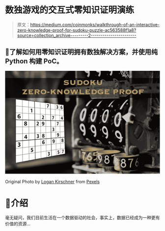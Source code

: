 # 数独游戏的交互式零知识证明演练

> 原文：<https://medium.com/coinmonks/walkthrough-of-an-interactive-zero-knowledge-proof-for-sudoku-puzzle-ac563588f1a8?source=collection_archive---------2----------------------->

## 🔏了解如何用零知识证明拥有数独解决方案，并使用纯 Python 构建 PoC。

![](img/0f5be0ae43727c450d1dd43584faacdc.png)

Original Photo by [Logan Kirschner](https://www.pexels.com/@logankir?utm_content=attributionCopyText&utm_medium=referral&utm_source=pexels) from [Pexels](https://www.pexels.com/photo/meter-at-0000-1364700/?utm_content=attributionCopyText&utm_medium=referral&utm_source=pexels)

# 📖介绍

毫无疑问，我们目前生活在一个数据驱动的社会，事实上，数据已经成为一种更有价值的资源…